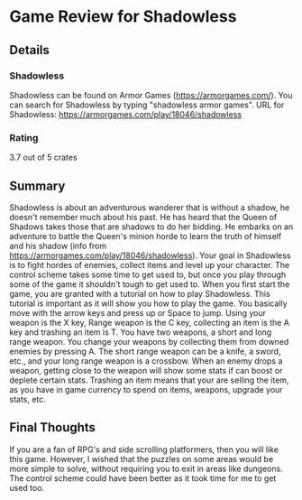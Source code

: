 # Game Review for Shadowless

## Details

### Shadowless
Shadowless can be found on Armor Games (https://armorgames.com/). You can search for Shadowless by typing "shadowless armor games". URL for Shadowless: https://armorgames.com/play/18046/shadowless

### Rating
3.7 out of 5 crates

## Summary
Shadowless  is about an adventurous wanderer that is without a shadow, he doesn't remember much about his past. He has heard that the Queen of Shadows takes those that are shadows to do her bidding. He embarks on an adventure to battle the Queen's minion horde to learn the truth of himself and his shadow (info from https://armorgames.com/play/18046/shadowless).
Your goal in Shadowless is to fight hordes of enemies, collect items and level up your character. The control scheme takes some time to get used to, but once you play through some of the game it shouldn't tough to get used to. When you first start the game, you are granted with a tutorial on how to play Shadowless. This tutorial is important as it will show you how to play the game.
You basically move with the arrow keys and press up or Space to jump. Using your weapon is the X key, Range weapon is the C key, collecting an item is the A key and trashing an item is T. You have two weapons, a short and long range weapon. You change your weapons by collecting them from downed enemies by pressing A. The short range weapon can be a knife, a sword, etc., and your long range weapon is a crossbow. When an enemy drops a weapon, getting close to the weapon will show some stats if can boost or deplete certain stats. Trashing an item means that your are selling the item, as you have in game currency to spend on items, weapons, upgrade your stats, etc.


## Final Thoughts
If you are a fan of RPG's and side scrolling platformers, then you will like this game. However, I wished that the puzzles on some areas would be more simple to solve, without requiring you to exit in areas like dungeons. The control scheme could have been better as it took time for me to get used too.
